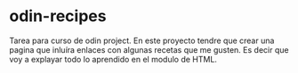 # odin-recipes
Tarea para curso de odin project.
En este proyecto tendre que crear una pagina que inluíra enlaces con algunas recetas que me gusten.
Es decir que voy a explayar todo lo aprendido en el modulo de HTML.
